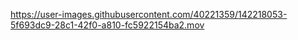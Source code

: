 https://user-images.githubusercontent.com/40221359/142218053-5f693dc9-28c1-42f0-a810-fc5922154ba2.mov
